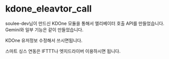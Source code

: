 # kdone_eleavtor_call
soulee-dev님이 만드신 KDOne 모듈을 통해서 엘리베이터 호출 API를 만들었습니다.
Gemini와 일부 기능은 같이 만들었습니다.

KDOne 유저정보 수정해서 쓰시면됩니다.

스마트 싱스 연동은 IFTTT나 엣지드라이버 이용하시면 됩니다.
